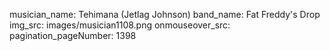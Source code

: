 musician_name: Tehimana (Jetlag Johnson)
band_name: Fat Freddy&#39;s Drop
img_src: images/musician1108.png
onmouseover_src: 
pagination_pageNumber: 1398